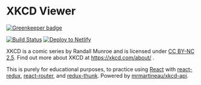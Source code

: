 # XKCD Viewer

[![Greenkeeper badge](https://badges.greenkeeper.io/neverendingqs/xkcd-viewer.svg)](https://greenkeeper.io/)

[![Build
Status](https://travis-ci.org/neverendingqs/xkcd-viewer.svg?branch=master)](https://travis-ci.org/neverendingqs/xkcd-viewer)
[![Deploy to
Netlify](https://www.netlify.com/img/deploy/button.svg)](https://app.netlify.com/start/deploy?repository=https://github.com/neverendingqs/xkcd-viewer)

XKCD is a comic series by Randall Munroe and is licensed under [CC BY-NC
2.5](https://creativecommons.org/licenses/by-nc/2.5/). Find out more about XKCD
at https://xkcd.com/about/ .

This is purely for educational purposes, to practice using
[React](https://reactjs.org/) with
[react-redux](https://github.com/reactjs/react-redux),
[react-router](https://github.com/ReactTraining/react-router), and
[redux-thunk](https://github.com/gaearon/redux-thunk). Powered by
[mrmartineau/xkcd-api](https://github.com/mrmartineau/xkcd-api).

